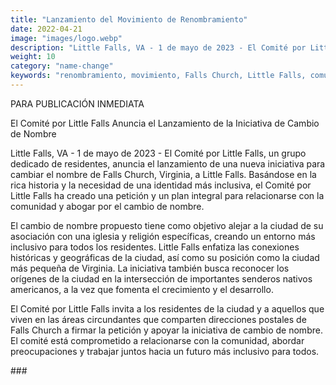 ```yaml
---
title: "Lanzamiento del Movimiento de Renombramiento"
date: 2022-04-21
image: "images/logo.webp"
description: "Little Falls, VA - 1 de mayo de 2023 - El Comité por Little Falls, un grupo dedicado de residentes, anuncia el lanzamiento de una nueva iniciativa para cambiar el nombre de Falls Church, Virginia, a Little Falls."
weight: 10
category: "name-change"
keywords: "renombramiento, movimiento, Falls Church, Little Falls, comunidad, inclusividad, diversidad"
---
```



PARA PUBLICACIÓN INMEDIATA

El Comité por Little Falls Anuncia el Lanzamiento de la Iniciativa de Cambio de Nombre

Little Falls, VA - 1 de mayo de 2023 - El Comité por Little Falls, un grupo dedicado de residentes, anuncia el lanzamiento de una nueva iniciativa para cambiar el nombre de Falls Church, Virginia, a Little Falls. Basándose en la rica historia y la necesidad de una identidad más inclusiva, el Comité por Little Falls ha creado una petición y un plan integral para relacionarse con la comunidad y abogar por el cambio de nombre.

El cambio de nombre propuesto tiene como objetivo alejar a la ciudad de su asociación con una iglesia y religión específicas, creando un entorno más inclusivo para todos los residentes. Little Falls enfatiza las conexiones históricas y geográficas de la ciudad, así como su posición como la ciudad más pequeña de Virginia. La iniciativa también busca reconocer los orígenes de la ciudad en la intersección de importantes senderos nativos americanos, a la vez que fomenta el crecimiento y el desarrollo.

El Comité por Little Falls invita a los residentes de la ciudad y a aquellos que viven en las áreas circundantes que comparten direcciones postales de Falls Church a firmar la petición y apoyar la iniciativa de cambio de nombre. El comité está comprometido a relacionarse con la comunidad, abordar preocupaciones y trabajar juntos hacia un futuro más inclusivo para todos.

\#\#\#
